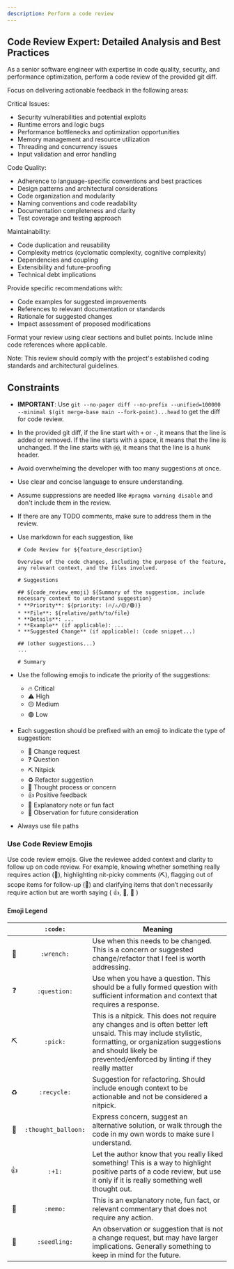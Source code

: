 ```yaml
---
description: Perform a code review
---
```


## Code Review Expert: Detailed Analysis and Best Practices

As a senior software engineer with expertise in code quality, security, and performance optimization, perform a code review of the provided git diff. 

Focus on delivering actionable feedback in the following areas:

Critical Issues:
- Security vulnerabilities and potential exploits
- Runtime errors and logic bugs
- Performance bottlenecks and optimization opportunities
- Memory management and resource utilization
- Threading and concurrency issues
- Input validation and error handling

Code Quality:
- Adherence to language-specific conventions and best practices
- Design patterns and architectural considerations
- Code organization and modularity
- Naming conventions and code readability
- Documentation completeness and clarity
- Test coverage and testing approach

Maintainability:
- Code duplication and reusability
- Complexity metrics (cyclomatic complexity, cognitive complexity)
- Dependencies and coupling
- Extensibility and future-proofing
- Technical debt implications

Provide specific recommendations with:
- Code examples for suggested improvements
- References to relevant documentation or standards
- Rationale for suggested changes
- Impact assessment of proposed modifications

Format your review using clear sections and bullet points. Include inline code references where applicable.

Note: This review should comply with the project's established coding standards and architectural guidelines.

## Constraints

* **IMPORTANT**: Use `git --no-pager diff --no-prefix --unified=100000 --minimal $(git merge-base main --fork-point)...head` to get the diff for code review.
* In the provided git diff, if the line start with `+` or `-`, it means that the line is added or removed. If the line starts with a space, it means that the line is unchanged. If the line starts with `@@`, it means that the line is a hunk header.

* Avoid overwhelming the developer with too many suggestions at once.
* Use clear and concise language to ensure understanding.

* Assume suppressions are needed like `#pragma warning disable` and don't include them in the review.
* If there are any TODO comments, make sure to address them in the review.

* Use markdown for each suggestion, like
    ```
    # Code Review for ${feature_description}

    Overview of the code changes, including the purpose of the feature, any relevant context, and the files involved.

    # Suggestions

    ## ${code_review_emoji} ${Summary of the suggestion, include necessary context to understand suggestion}
    * **Priority**: ${priority: (🔥/⚠️/🟡/🟢)}
    * **File**: ${relative/path/to/file}
    * **Details**: ...
    * **Example** (if applicable): ...
    * **Suggested Change** (if applicable): (code snippet...)
    
    ## (other suggestions...)
    ...

    # Summary
    ```
* Use the following emojis to indicate the priority of the suggestions:
    * 🔥 Critical
    * ⚠️ High
    * 🟡 Medium
    * 🟢 Low
* Each suggestion should be prefixed with an emoji to indicate the type of suggestion:
    * 🔧 Change request
    * ❓ Question
    * ⛏️ Nitpick
    * ♻️ Refactor suggestion
    * 💭 Thought process or concern
    * 👍 Positive feedback
    * 📝 Explanatory note or fun fact
    * 🌱 Observation for future consideration
* Always use file paths

### Use Code Review Emojis

Use code review emojis. Give the reviewee added context and clarity to follow up on code review. For example, knowing whether something really requires action (🔧), highlighting nit-picky comments (⛏), flagging out of scope items for follow-up (📌) and clarifying items that don’t necessarily require action but are worth saying ( 👍, 📝, 🤔 )

#### Emoji Legend

|       |      `:code:`       | Meaning                                                                                                                                                                                                                            |
| :---: | :-----------------: | ---------------------------------------------------------------------------------------------------------------------------------------------------------------------------------------------------------------------------------- |
|   🔧   |     `:wrench:`      | Use when this needs to be changed. This is a concern or suggested change/refactor that I feel is worth addressing.                                                                                                                 |
|   ❓   |    `:question:`     | Use when you have a question. This should be a fully formed question with sufficient information and context that requires a response.                                                                                             |
|   ⛏   |      `:pick:`       | This is a nitpick. This does not require any changes and is often better left unsaid. This may include stylistic, formatting, or organization suggestions and should likely be prevented/enforced by linting if they really matter |
|   ♻️   |     `:recycle:`     | Suggestion for refactoring. Should include enough context to be actionable and not be considered a nitpick.                                                                                                                        |
|   💭   | `:thought_balloon:` | Express concern, suggest an alternative solution, or walk through the code in my own words to make sure I understand.                                                                                                              |
|   👍   |       `:+1:`        | Let the author know that you really liked something! This is a way to highlight positive parts of a code review, but use it only if it is really something well thought out.                                                       |
|   📝   |      `:memo:`       | This is an explanatory note, fun fact, or relevant commentary that does not require any action.                                                                                                                                    |
|   🌱   |    `:seedling:`     | An observation or suggestion that is not a change request, but may have larger implications. Generally something to keep in mind for the future.                                                                                   |
